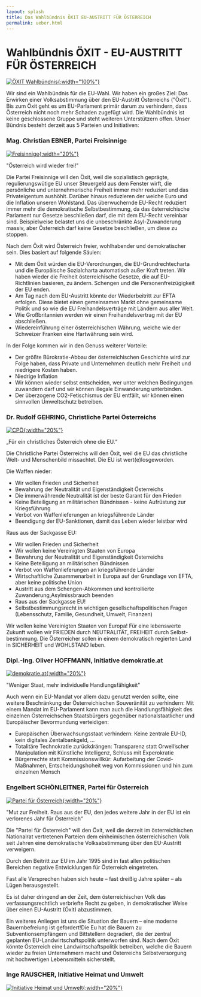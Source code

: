 ```yaml
---
layout: splash
title: Das Wahlbündnis ÖXIT EU-AUSTRITT FÜR ÖSTERREICH
permalink: ueber.html
---
```

# Wahlbündnis ÖXIT - EU-AUSTRITT FÜR ÖSTERREICH

[![ÖXIT Wahlbündnis]({{site.url}}{{site.baseurl}}/assets/images/2024-02-23-ÖXIT.jpg){:width="100%"}](https://youtu.be/ZefRfP1KP0E)

Wir sind ein Wahlbündnis für die EU-Wahl. Wir haben ein großes Ziel:
Das Erwirken einer Volksabstimmung über den EU-Austritt Österreichs ("Öxit").
Bis zum Öxit geht es um EU-Parlament primär darum zu verhindern, dass Österreich nicht noch mehr Schaden zugefügt wird. 
Die Wahlbündnis ist keine geschlossene Gruppe und steht weiteren Unterstützern offen.
Unser Bündnis besteht derzeit aus 5 Parteien und Initiativen:

### Mag. Christian EBNER, Partei Freisinnige

[![Freisinnige]({{site.url}}{{site.baseurl}}/assets/images/2024-02-25-Freisinnige-Logo.svg){:width="20%"}](https://freisinnige.at)

"Österreich wird wieder frei!"

Die Partei Freisinnige will den Öxit, weil die sozialistisch geprägte, regulierungswütige EU unser Steuergeld aus dem Fenster wirft, die persönliche und unternehmerische Freiheit immer mehr reduziert und das Privateigentum aushöhlt. Darüber hinaus reduzieren der weiche Euro und die Inflation unseren Wohlstand. Das überwuchernde EU-Recht reduziert immer mehr die demokratische Selbstbestimmung, da das österreichische Parlament nur Gesetze beschließen darf, die mit dem EU-Recht vereinbar sind. Beispielweise belastet uns die unbeschränkte Asyl-Zuwanderung massiv, aber Österreich darf keine Gesetze beschließen, um diese zu stoppen.

Nach dem Öxit wird Österreich freier, wohlhabender und demokratischer sein. Dies basiert auf folgende Säulen:

* Mit dem Öxit würden die EU-Verordnungen, die EU-Grundrechtecharta und die Europäische Sozialcharta automatisch außer Kraft treten. Wir haben wieder die Freiheit österreichische Gesetze, die auf EU-Richtlinien basieren, zu ändern. Schengen und die Personenfreizügigkeit der EU enden.
* Am Tag nach dem EU-Austritt könnte der Wiederbeitritt zur EFTA erfolgen. Diese bietet einen gemeinsamen Markt ohne gemeinsame Politik und so wie die EU Freihandelsverträge mit Ländern aus aller Welt.
* Wie Großbritannien werden wir einen Freihandelsvertrag mit der EU abschließen.
* Wiedereinführung einer österreichischen Währung, welche wie der Schweizer Franken eine Hartwährung sein wird. 

In der Folge kommen wir in den Genuss weiterer Vorteile:

* Der größte Bürokratie-Abbau der österreichischen Geschichte wird zur Folge haben, dass Private und Unternehmen deutlich mehr Freiheit und niedrigere Kosten haben.
* Niedrige Inflation
* Wir können wieder selbst entscheiden, wer unter welchen Bedingungen zuwandern darf und wir können illegale Einwanderung unterbinden.
* Der überzogene CO2-Fetischismus der EU entfällt, wir können einen sinnvollen Umweltschutz betreiben.

### Dr. Rudolf GEHRING, Christliche Partei Österreichs

[![CPÖ]({{site.url}}{{site.baseurl}}/assets/images/cpoe.png){:width="20%"}](https://christlichepartei.at)

„Für ein christliches Österreich ohne die EU.“

Die Christliche Partei Österreichs will den Öxit, weil die EU das christliche Welt- und Menschenbild missachtet. Die EU ist wert(e)losgeworden.

Die Waffen nieder:

* Wir wollen Frieden und Sicherheit
* Bewahrung der Neutralität und Eigenständigkeit Österreichs
* Die immerwährende Neutralität ist der beste Garant für den Frieden
* Keine Beteiligung an militärischen Bündnissen - keine Aufrüstung zur Kriegsführung
* Verbot von Waffenlieferungen an kriegsführende Länder
* Beendigung der EU-Sanktionen, damit das Leben wieder leistbar wird

Raus aus der Sackgasse EU:

* Wir wollen Frieden und Sicherheit
* Wir wollen keine Vereinigten Staaten von Europa
* Bewahrung der Neutralität und Eigenständigkeit Österreichs
* Keine Beteiligung an militärischen Bündnissen
* Verbot von Waffenlieferungen an kriegsführende Länder
* Wirtschaftliche Zusammenarbeit in Europa auf der Grundlage von EFTA, aber keine politische Union
* Austritt aus dem Schengen-Abkommen und kontrollierte Zuwanderung,Asylmissbrauch beenden
* Raus aus der Sackgasse EU!
* Selbstbestimmungsrecht in wichtigen gesellschaftspolitischen Fragen (Lebensschutz, Familie, Gesundheit, Umwelt, Finanzen)

Wir wollen keine Vereinigten Staaten von Europa!
Für eine lebenswerte Zukunft wollen wir FRIEDEN durch NEUTRALITÄT, FREIHEIT durch Selbst-bestimmung.
Die Österreicher sollen in einem demokratisch regierten Land in SICHERHEIT und WOHLSTAND leben.

### Dipl.-Ing. Oliver HOFFMANN, Initiative demokratie.at

[![demokratie.at]({{site.url}}{{site.baseurl}}/assets/images/2023-03-31-Tempel.svg){:width="20%"}](https://demokratie.at)

"Weniger Staat, mehr individuelle Handlungsfähigkeit"

Auch wenn ein EU-Mandat vor allem dazu genutzt werden sollte, eine weitere Beschränkung der Österreichischen Souveränität zu verhindern: Mit einem Mandat im EU-Parlament kann man auch die Handlungsfähigkeit des einzelnen Österreichschen Staatsbürgers gegenüber nationalstaatlicher und Europäischer Bevormundung verteidigen:

* Europäischen Überwachsungsstaat verhindern: Keine zentrale EU-ID, kein digitales Zentalbankgeld, …
* Totalitäre Technokratie zurückdrängen: Transparenz statt Orwell’scher Manipulation mit Künstliche Intelligenz, Schluss mit Experokratie
* Bürgerrechte statt Kommissionswillkür: Aufarbeitung der Covid-Maßnahmen, Entscheidungshoheit weg von Kommissionen und hin zum einzelnen Mensch

### Engelbert SCHÖNLEITNER, Partei für Österreich

[![Partei für Österreich]({{site.url}}{{site.baseurl}}/assets/images/parteifrsterreich1.webp){:width="20%"}](https://www.parteioesterreich.at)

"Mut zur Freiheit. Raus aus der EU, den jedes weitere Jahr in der EU ist ein verlorenes Jahr für Österreich“

Die "Partei für Österreich" will den Öxit, weil die derzeit im österreichischen Nationalrat vertretenen Parteien dem einheimischen österreichischen Volk seit Jahren eine demokratische Volksabstimmung über den EU-Austritt verweigern.

Durch den Beitritt zur EU im Jahr 1995 sind in fast allen politischen Bereichen negative Entwicklungen für Österreich eingetreten.

Fast alle Versprechen haben sich heute – fast dreißig Jahre später – als Lügen herausgestellt.

Es ist daher dringend an der Zeit, dem österreichischen Volk das verfassungsrechtlich verbriefte Recht zu geben, in demokratischer Weise über einen EU-Austritt (Öxit) abzustimmen.

Ein weiteres Anliegen ist uns die Situation der Bauern – eine moderne Bauernbefreiung ist gefordert!Die Eu hat die Bauern zu Subventionsempfängern und Bittstellern degradiert, die der zentral geplanten EU-Landwirtschaftspolitik unterworfen sind. Nach dem Öxit könnte Österreich eine Landwirtschaftspolitik betreiben, welche die Bauern wieder zu freien Unternehmern macht und Österreichs Selbstversorgung mit hochwertigen Lebensmitteln sicherstellt.

### Inge RAUSCHER, Initiative Heimat und Umwelt

[![Initiative Heimat und Umwelt]({{site.url}}{{site.baseurl}}/assets/images/2024-02-20-Heimat-Umwelt-Logo.svg){:width="20%"}](https://heimat-und-umwelt.at)



